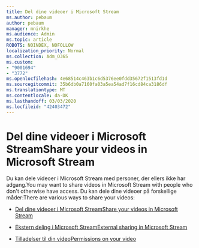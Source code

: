 ```yaml
---
title: Del dine videoer i Microsoft Stream
ms.author: pebaum
author: pebaum
manager: mnirkhe
ms.audience: Admin
ms.topic: article
ROBOTS: NOINDEX, NOFOLLOW
localization_priority: Normal
ms.collection: Adm_O365
ms.custom:
- "9001694"
- "3772"
ms.openlocfilehash: 4e68514c463b1c6d5376ee0fdd35672f1513fd1d
ms.sourcegitcommit: 35b6db0a7160fa03a5ea54ad7f16cd84ca3186df
ms.translationtype: MT
ms.contentlocale: da-DK
ms.lasthandoff: 03/03/2020
ms.locfileid: "42403472"
---
```

# <a name="share-your-videos-in-microsoft-stream"></a><span data-ttu-id="273d0-102">Del dine videoer i Microsoft Stream</span><span class="sxs-lookup"><span data-stu-id="273d0-102">Share your videos in Microsoft Stream</span></span>

<span data-ttu-id="273d0-103">Du kan dele videoer i Microsoft Stream med personer, der ellers ikke har adgang.</span><span class="sxs-lookup"><span data-stu-id="273d0-103">You may want to share videos in Microsoft Stream with people who don't otherwise have access.</span></span> <span data-ttu-id="273d0-104">Du kan dele dine videoer på forskellige måder:</span><span class="sxs-lookup"><span data-stu-id="273d0-104">There are various ways to share your videos:</span></span> 

- [<span data-ttu-id="273d0-105">Del dine videoer i Microsoft Stream</span><span class="sxs-lookup"><span data-stu-id="273d0-105">Share your videos in Microsoft Stream</span></span>](https://docs.microsoft.com/stream/portal-share-video)

- [<span data-ttu-id="273d0-106">Ekstern deling i Microsoft Stream</span><span class="sxs-lookup"><span data-stu-id="273d0-106">External sharing in Microsoft Stream</span></span>](https://docs.microsoft.com/stream/portal-share-video#external-sharing)

- [<span data-ttu-id="273d0-107">Tilladelser til din video</span><span class="sxs-lookup"><span data-stu-id="273d0-107">Permissions on your video</span></span>](https://docs.microsoft.com/stream/portal-share-video#permissions-on-your-video)